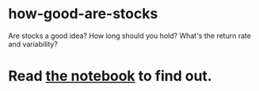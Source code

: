 # how-good-are-stocks
Are stocks a good idea? How long should you hold? What's the return rate and variability? 

# Read [the notebook](https://github.com/harokb/how-good-are-stocks/blob/master/How%20good%20are%20stocks%3F.ipynb) to find out.

